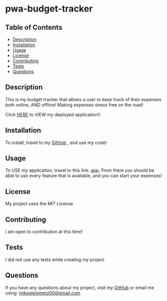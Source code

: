 # pwa-budget-tracker

## Table of Contents

- [Description](#description)
- [Installation](#installation)
- [Usage](#usage)
- [License](#license)
- [Contributing](#contributing)
- [Tests](#tests)
- [Questions](#questions)

## Description
This is my budget tracker that allows a user to keeo track of their expenses both online, AND offline! Making expenses stress free on the road!

Click [HERE]() to VIEW my deployed application!!

## Installation
To install, travel to my [GitHub](https://github.com/mgsteinmetz) , and use my code! 

## Usage 
To USE my application, travel to this link: [app](). From there you should be able to use every feature that is available, and you can start your expenses!

## License
My project uses the MIT License

## Contributing
I am open to contribution at this time!

## Tests
I did not use any tests while creating my project

## Questions
If you have any questions about my project, visit my [GitHub](https://github.com/mgsteinmetz) 
or email me using: mikesteinmetz00@gmail.com